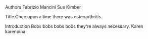 Authors
Fabrizio Mancini
Sue Kimber

Title
Once upon a time there was osteoarthritis.

Introduction
Bobs bobs bobs bobs
they're always necessary.
Karen karenpina



